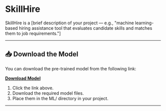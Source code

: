 # SkillHire

SkillHire is a [brief description of your project — e.g., "machine learning-based hiring assistance tool that evaluates candidate skills and matches them to job requirements."]

---

## 📥 Download the Model

You can download the pre-trained model from the following link:

[**Download Model**](https://drive.google.com/drive/folders/1umZvQUYM9rfMtoA1oksH5CDecFXjtWzi?usp=sharing)

1. Click the link above.
2. Download the required model files.
3. Place them in the ML/ directory in your project.

---
